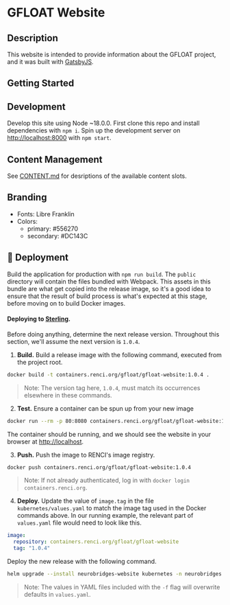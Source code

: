 # GFLOAT Website


## Description

This website is intended to provide information about the GFLOAT project, and it was built with [GatsbyJS](https://www.gatsbyjs.com/).

## Getting Started


## Development

Develop this site using Node ~18.0.0.
First clone this repo and install dependencies with `npm i`.
Spin up the development server on [http://localhost:8000](http://localhost:8000) with `npm start`. 

## Content Management

See [CONTENT.md](CONTENT.md) for desriptions of the available content slots.

## Branding

- Fonts: Libre Franklin
- Colors: 
  - primary: #556270
  - secondary: #DC143C

## 🎁 Deployment

Build the application for production with `npm run build`. The `public` directory will contain the files bundled with Webpack. This assets in this bundle are what get copied into the release image, so it's a good idea to ensure that the result of build process is what's expected at this stage, before moving on to build Docker images.

#### Deploying to [Sterling](https://wiki.renci.org/index.php?title=Kubernetes_Cloud/Sterling).

Before doing anything, determine the next release version. Throughout this section, we'll assume the next version is `1.0.4`.

1. **Build.** Build a release image with the following command, executed from the project root.
```bash
docker build -t containers.renci.org/gfloat/gfloat-website:1.0.4 .
```
> Note: The version tag here, `1.0.4`, must match its occurrences elsewhere in these commands.

2. **Test.** Ensure a container can be spun up from your new image
```bash
docker run --rm -p 80:8080 containers.renci.org/gfloat/gfloat-website:1.0.4
```
The container should be running, and we should see the website in your browser at [http://localhost](http://localhost).

3. **Push.** Push the image to RENCI's image registry.
```bash
docker push containers.renci.org/gfloat/gfloat-website:1.0.4
```
> Note: If not already authenticated, log in with `docker login containers.renci.org`.

4. **Deploy.** Update the value of `image.tag` in the file `kubernetes/values.yaml` to match the image tag used in the Docker commands above. In our running example, the relevant part of `values.yaml` file would need to look like this.

```yaml
image:
  repository: containers.renci.org/gfloat/gfloat-website
  tag: "1.0.4"
```

Deploy the new release with the following command.
```bash
helm upgrade --install neurobridges-website kubernetes -n neurobridges -f kubernetes/prod_values.yaml
```
> Note: The values in YAML files included with the `-f` flag will overwrite defaults in `values.yaml`.
